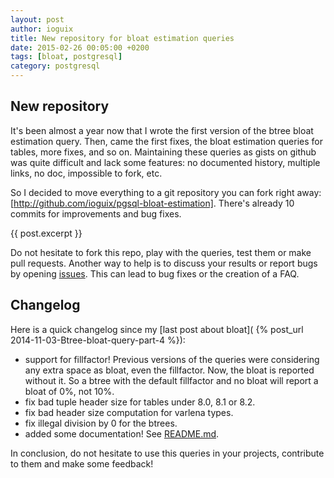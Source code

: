 ```yaml
---
layout: post
author: ioguix
title: New repository for bloat estimation queries
date: 2015-02-26 00:05:00 +0200
tags: [bloat, postgresql]
category: postgresql
---
```


## New repository

It's been almost a year now that I wrote the first version of the btree bloat
estimation query.  Then, came the first fixes, the bloat estimation queries for
tables, more fixes, and so on.  Maintaining these queries as gists on github
was quite difficult and lack some features: no documented history, multiple
links, no doc, impossible to fork, etc.

So I decided to move everything to a git repository you can fork right away:
[http://github.com/ioguix/pgsql-bloat-estimation].
There's already 10 commits for improvements and bug fixes.

{{ post.excerpt }}

Do not hesitate to fork this repo, play with the queries, test them or make
pull requests.  Another way to help is to discuss your results or report bugs
by opening [issues](https://github.com/ioguix/pgsql-bloat-estimation/issues).
This can lead to bug fixes or the creation of a FAQ.


## Changelog

Here is a quick changelog since my
[last post about bloat]( {% post_url 2014-11-03-Btree-bloat-query-part-4 %}):

* support for fillfactor!  Previous versions of the queries were considering
  any extra space as bloat, even the fillfactor.  Now, the bloat is reported
  without it.  So a btree with the default fillfactor and no bloat will report a
  bloat of 0%, not 10%.
* fix bad tuple header size for tables under 8.0, 8.1 or 8.2.
* fix bad header size computation for varlena types.
* fix illegal division by 0 for the btrees.
* added some documentation!  See
  [README.md](https://github.com/ioguix/pgsql-bloat-estimation/blob/master/README.md).

In conclusion, do not hesitate to use this queries in your projects, contribute
to them and make some feedback!
